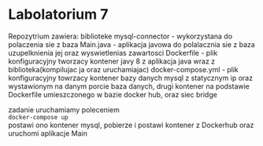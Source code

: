 # Labolatorium 7

Repozytrium zawiera:
biblioteke mysql-connector - wykorzystana do polaczenia sie z baza
Main.java - aplikacja javowa do polalacznia sie z baza uzupelknienia jej oraz wyswietlenias zawartosci
Dockerfile - plik konfiguracyjny tworzacy kontener javy 8 z aplikacja java wraz z biblioteka(kompilujac ja oraz uruchamiajac)
docker-compose.yml - plik konfiguracyjny towrzacy kontener bazy danych mysql z statycznym ip oraz wystawionym na danym porcie baza danych, drugi kontener na podstawie Dockerfile umieszczonego w bazie docker hub, oraz siec bridge

zadanie uruchamiamy poleceniem<br>
  <code>docker-compose up</code><br>
postawi ono kontener mysql, pobierze i postawi kontener z Dockerhub oraz uruchomi aplikacje Main

